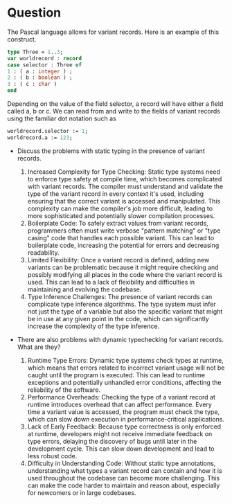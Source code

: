 # Question
The Pascal language allows for variant records. Here is an example of this construct.

```pascal
type Three = 1..3;
var worldrecord : record
case selector : Three of
1 : ( a : integer ) ;
2 : ( b : boolean ) ;
3 : ( c : char )
end
```
Depending on the value of the field selector, a record will have either a field called a, b or c. We
can read from and write to the fields of variant records using the familiar dot notation such as
```pascal
worldrecord.selector := 1;
worldrecord.a := 123;
```
* Discuss the problems with static typing in the presence of variant records.
    1. Increased Complexity for Type Checking: Static type systems need to enforce type safety at compile time, which becomes complicated with variant records. The compiler must understand and validate the type of the variant record in every context it's used, including ensuring that the correct variant is accessed and manipulated. This complexity can make the compiler's job more difficult, leading to more sophisticated and potentially slower compilation processes.
    2. Boilerplate Code: To safely extract values from variant records, programmers often must write verbose "pattern matching" or "type casing" code that handles each possible variant. This can lead to boilerplate code, increasing the potential for errors and decreasing readability.
    3. Limited Flexibility: Once a variant record is defined, adding new variants can be problematic because it might require checking and possibly modifying all places in the code where the variant record is used. This can lead to a lack of flexibility and difficulties in maintaining and evolving the codebase.
    4. Type Inference Challenges: The presence of variant records can complicate type inference algorithms. The type system must infer not just the type of a variable but also the specific variant that might be in use at any given point in the code, which can significantly increase the complexity of the type inference.

* There are also problems with dynamic typechecking for variant records. What are they?
    1. Runtime Type Errors: Dynamic type systems check types at runtime, which means that errors related to incorrect variant usage will not be caught until the program is executed. This can lead to runtime exceptions and potentially unhandled error conditions, affecting the reliability of the software.
    2. Performance Overheads: Checking the type of a variant record at runtime introduces overhead that can affect performance. Every time a variant value is accessed, the program must check the type, which can slow down execution in performance-critical applications.
    3. Lack of Early Feedback: Because type correctness is only enforced at runtime, developers might not receive immediate feedback on type errors, delaying the discovery of bugs until later in the development cycle. This can slow down development and lead to less robust code.
    4. Difficulty in Understanding Code: Without static type annotations, understanding what types a variant record can contain and how it is used throughout the codebase can become more challenging. This can make the code harder to maintain and reason about, especially for newcomers or in large codebases.